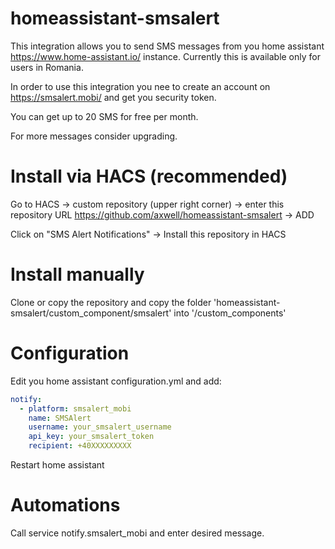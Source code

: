 # homeassistant-smsalert

This integration allows you to send SMS messages from you home assistant https://www.home-assistant.io/ instance.
Currently this is available only for users in Romania.

In order to use this integration you nee to create an account on https://smsalert.mobi/ and get you security token.

You can get up to 20 SMS for free per month.

For more messages consider upgrading.

# Install via HACS (recommended)

Go to HACS -> custom repository (upper right corner) -> enter this repository URL https://github.com/axwell/homeassistant-smsalert -> ADD

Click on "SMS Alert Notifications" -> Install this repository in HACS


# Install manually

Clone or copy the repository and copy the folder 'homeassistant-smsalert/custom_component/smsalert' into '/custom_components'

# Configuration

Edit you home assistant configuration.yml and add:

```yaml
notify:
  - platform: smsalert_mobi
    name: SMSAlert
    username: your_smsalert_username
    api_key: your_smsalert_token
    recipient: +40XXXXXXXXX
```
Restart home assistant

# Automations

Call service notify.smsalert_mobi and enter desired message.
